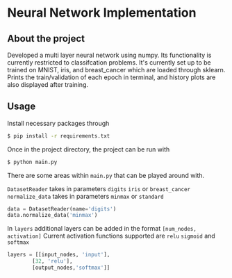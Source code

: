 # Neural Network Implementation

## About the project
Developed a multi layer neural network using numpy. Its functionality is currently restricted to classifcation problems. It's currently set up to be trained on MNIST, iris, and breast_cancer which are loaded through sklearn. Prints the train/validation of each epoch in terminal, and history plots are also displayed after training.

## Usage
Install necessary packages through
```sh
$ pip install -r requirements.txt
```
Once in the project directory, the project can be run with
```sh
$ python main.py
```
There are some areas within `main.py` that can be played around with.

`DatasetReader` takes in parameters `digits` `iris` or `breast_cancer`  
`normalize_data` takes in parameters `minmax` or `standard`
```python
data = DatasetReader(name='digits')
data.normalize_data('minmax')
```
In `layers` additional layers can be added in the format `[num_nodes, activation]`
Current activation functions supported are `relu` `sigmoid` and `softmax`
```python
layers = [[input_nodes, 'input'],
        [32, 'relu'],
        [output_nodes,'softmax']]
```
